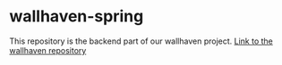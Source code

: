 # wallhaven-spring


This repository is the backend part of our wallhaven project. 
<a href="https://github.com/maryn1421/wallhaven">Link to the wallhaven repository</a>
